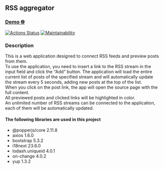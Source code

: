 ## RSS aggregator

### [Demo 🌐](<https://rss-aggregtor-al-shvets.vercel.app/>)

[![Actions Status](https://github.com/aleksei-shvets/frontend-project-11/actions/workflows/hexlet-check.yml/badge.svg)](https://github.com/aleksei-shvets/frontend-project-11/actions)
[![Maintainability](https://api.codeclimate.com/v1/badges/67e0356c794b61de0645/maintainability)](https://codeclimate.com/github/aleksei-shvets/frontend-project-11/maintainability)

### Description

This is a web application designed to connect RSS feeds and preview posts from them.  
To use the application, you need to insert a link to the RSS stream in the input field and click the "Add" button. The application will load the entire current list of posts of the specified stream and will automatically update the stream every 5 seconds, adding new posts at the top of the list.  
When you click on the post link, the app will open the source page with the full content.  
All previewed posts and clicked links will be highlighted in color.  
An unlimited number of RSS streams can be connected to the application, each of them will be automatically updated.

#### The following libraries are used in this project

* @popperjs/core 2.11.8
* axios 1.6.0
* bootstrap 5.3.2
* i18next 23.6.0
* lodash.uniqueid 4.0.1
* on-change 4.0.2
* yup 1.3.2
